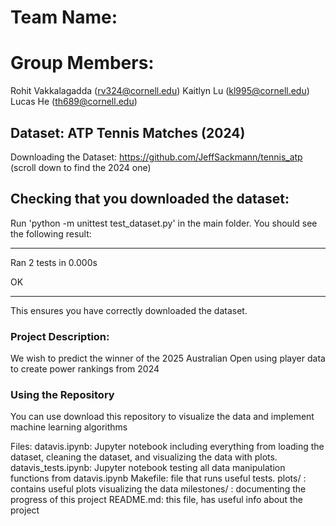# Team Name: 

# Group Members: 
Rohit Vakkalagadda (rv324@cornell.edu)
Kaitlyn Lu (kl995@cornell.edu)
Lucas He (th689@cornell.edu)

## Dataset: ATP Tennis Matches (2024)
Downloading the Dataset: https://github.com/JeffSackmann/tennis_atp (scroll down to find the 2024 one)

## Checking that you downloaded the dataset: 
Run 'python -m unittest test_dataset.py' in the main folder. You should see the following result: 

----------------------------------------------------------------------
Ran 2 tests in 0.000s

OK

----------------------------------------------------------------------

This ensures you have correctly downloaded the dataset.

### Project Description: 

We wish to predict the winner of the 2025 Australian Open using player data to create power rankings from 2024


### Using the Repository

You can use download this repository to visualize the data and implement machine learning algorithms

Files: 
datavis.ipynb: Jupyter notebook including everything from loading the dataset, cleaning the dataset, and visualizing the data with plots.
datavis_tests.ipynb: Jupyter notebook testing all data manipulation functions from datavis.ipynb
Makefile: file that runs useful tests.
plots/ : contains useful plots visualizing the data
milestones/ : documenting the progress of this project
README.md: this file, has useful info about the project

